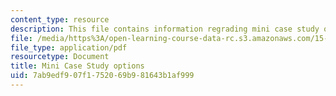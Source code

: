 ```yaml
---
content_type: resource
description: This file contains information regrading mini case study options.
file: /media/https%3A/open-learning-course-data-rc.s3.amazonaws.com/15-232-business-model-innovation-global-health-in-frontier-markets-fall-2013/7ab9edf907f1752069b981643b1af999_MIT15_232F13_OptMinCaseStu.pdf
file_type: application/pdf
resourcetype: Document
title: Mini Case Study options
uid: 7ab9edf9-07f1-7520-69b9-81643b1af999
---
```

